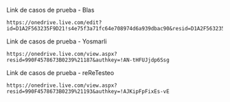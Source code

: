  Link de casos de prueba - Blas
```
https://onedrive.live.com/edit?id=D1A2F563235F9D21!s4e75f3a71fc64e708974d6a939dbac90&resid=D1A2F563235F9D21!s4e75f3a71fc64e708974d6a939dbac90&cid=d1a2f563235f9d21&ithint=file%2Cxlsx&redeem=aHR0cHM6Ly8xZHJ2Lm1zL3gvYy9kMWEyZjU2MzIzNWY5ZDIxL0VhZnpkVTdHSDNCT2lYVFdxVG5ickpBQkMyOTA1WFhQeG1hTUpETExvU1dkTmc_ZT1yampkamo&migratedtospo=true&wdo=2
```

 Link de casos de prueba - Yosmarli
```
https://onedrive.live.com/view.aspx?resid=990F4578673B0239%21187&authkey=!AN-tHFUJjdp6Ssg
```

 Link de casos de prueba - reReTesteo
```
https://onedrive.live.com/view.aspx?resid=990F4578673B0239%21193&authkey=!AJKipFpFixEs-vE
```